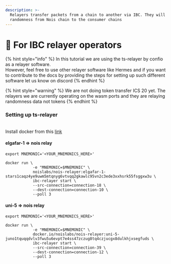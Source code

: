 ```yaml
---
description: >-
  Relayers transfer packets from a chain to another via IBC. They will ship the
  randomness from Nois chain to the consumer chains
---
```


# 🌉 For IBC relayer operators

{% hint style="info" %}
In this tutorial we are using the ts-relayer by confio as a relayer software.\
However, feel free to use other relayer software like Hermes and if you want to contribute to the docs by providing the steps for setting up such different software let us know on discord
{% endhint %}

{% hint style="warning" %}
We are not doing token transfer ICS 20 yet. The relayers we are currently operating on the wasm ports and they are relaying randomness data not tokens
{% endhint %}

### Setting up ts-relayer

\
Install docker from this [link](https://docs.docker.com/engine/install/ubuntu/)

#### &#x20;elgafar-1 => nois relay

```shell
export MNEMONIC='<YOUR_MNEMONICS_HERE>'

docker run \
            -e "MNEMONIC=$MNEMONIC" \
            noislabs/nois-relayer:elgafar-1-stars1caqz4ye9uwm5mtqnyg6vtvqq2gkawlc95vn2c3ede3xxhsrk55fsggxw3u \
            ibc-relayer start \
            --src-connection=connection-18 \
            --dest-connection=connection-10 \
            --poll 3
```

#### uni-5 => nois relay

```shell
export MNEMONIC='<YOUR_MNEMONICS_HERE>'

docker run \
            -e "MNEMONIC=$MNEMONIC" \
            docker.io/noislabs/nois-relayer:uni-5-juno1tquqqdvlv3fwu5u6evpt7e4ss47zczug8tq4czjucgx8dulkhjxsegfuds \
            ibc-relayer start \
            --src-connection=connection-39 \
            --dest-connection=connection-12 \
            --poll 3
```

